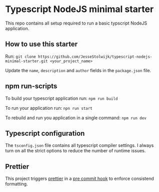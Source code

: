 # Typescript NodeJS minimal starter

This repo contains all setup required to run a basic typscript NodeJS application.

## How to use this starter

Run: `git clone https://github.com/JesseStolwijk/typescript-nodejs-minimal-starter.git <your_project_name>`

Update the `name`, `description` and `author` fields in the `package.json` file.

## npm run-scripts

To build your typescript application run: `npm run build`

To run your application run: `npn run start`

To rebuild and run you application in a single command: `npm run dev`

## Typescript configuration

The `tsconfig.json` file contains all typescript compiler settings. I always turn on all the strict options to reduce the number of runtime issues.

## Prettier

This project triggers [prettier](https://prettier.io/) in a [pre commit hook](https://git-scm.com/book/en/v2/Customizing-Git-Git-Hooks#_committing_workflow_hooks) to enforce consistend formatting.
